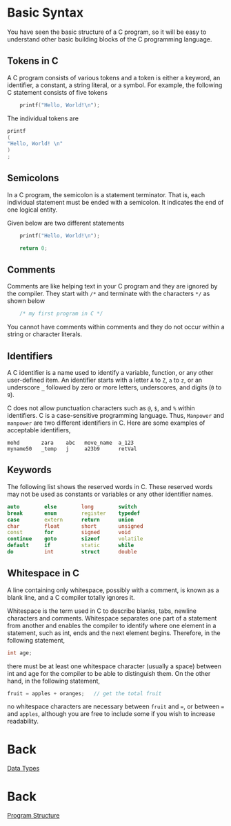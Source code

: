 # Basic Syntax
You have seen the basic structure of a C program, so it will be easy to understand other basic building blocks of the C programming language.

## Tokens in C
A C program consists of various tokens and a token is either a keyword, an identifier, a constant, a string literal, or a symbol. For example, the following C statement consists of five tokens
```c++
    printf("Hello, World!\n");
```
The individual tokens are
```c++
printf
(
"Hello, World! \n"
)
;
```
## Semicolons
In a C program, the semicolon is a statement terminator. That is, each individual statement must be ended with a semicolon. It indicates the end of one logical entity.

Given below are two different statements
```c++
    printf("Hello, World!\n");
```
```c++
    return 0;
```

## Comments
Comments are like helping text in your C program and they are ignored by the compiler. They start with `/*` and terminate with the characters `*/` as shown below
```c++
    /* my first program in C */
```
You cannot have comments within comments and they do not occur within a string or character literals.

## Identifiers
A C identifier is a name used to identify a variable, function, or any other user-defined item. An identifier starts with a letter `A` to `Z`, `a` to `z`, or an underscore `_` followed by zero or more letters, underscores, and digits (`0` to `9`).

C does not allow punctuation characters such as `@`, `$`, and `%` within identifiers. C is a case-sensitive programming language. Thus, `Manpower` and `manpower` are two different identifiers in C. Here are some examples of acceptable identifiers,
```
mohd       zara    abc   move_name  a_123
myname50   _temp   j     a23b9      retVal
```

## Keywords
The following list shows the reserved words in C. These reserved words may not be used as constants or variables or any other identifier names.
```c++
auto        else        long        switch
break       enum        register    typedef
case        extern      return      union
char        float       short       unsigned
const       for         signed      void
continue    goto        sizeof      volatile
default     if          static      while
do          int         struct      double
```

## Whitespace in C
A line containing only whitespace, possibly with a comment, is known as a blank line, and a C compiler totally ignores it.

Whitespace is the term used in C to describe blanks, tabs, newline characters and comments. Whitespace separates one part of a statement from another and enables the compiler to identify where one element in a statement, such as int, ends and the next element begins. Therefore, in the following statement,
```c++
int age;
```
there must be at least one whitespace character (usually a space) between int and age for the compiler to be able to distinguish them. On the other hand, in the following statement,
```c++
fruit = apples + oranges;   // get the total fruit
```
no whitespace characters are necessary between `fruit` and `=`, or between `=` and `apples`, although you are free to include some if you wish to increase readability.

# Back

[Data Types](../sec03/dataTypes.md)

# Back

[Program Structure](../sec01/programStructure.md)
